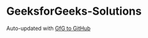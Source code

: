 # GeeksforGeeks-Solutions
Auto-updated with <a href="https://chrome.google.com/webstore/detail/gfg-to-github/gojabhkegjnlnklkkpkglaembhlknkgk">GfG to GitHub</a>
